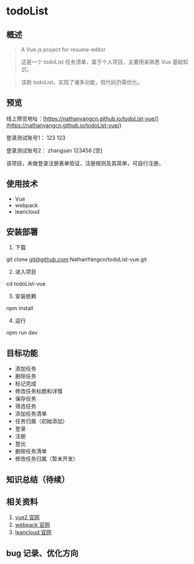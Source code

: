 # todoList

## 概述
> A Vue.js project for resume-editor

> 这是一个 todoList 任务清单，属于个人项目，主要用来熟悉 Vue 基础知识。

> 该款 todoList，实现了诸多功能，但代码仍需优化。

## 预览
线上预览地址：[https://nathanyangcn.github.io/todoList-vue/](https://nathanyangcn.github.io/todoList-vue/)

登录测试账号1： 123 123 

登录测试账号2： zhangsan 123456 [空]

该项目，未做登录注册表单验证，注册规则及其简单，可自行注册。

## 使用技术
- Vue
- webpack
- leancloud

## 安装部署

1. 下载

git clone git@github.com:NathanYangcn/todoList-vue.git

2. 进入项目

cd todoList-vue

3. 安装依赖

npm install

4. 运行

npm run dev

## 目标功能

- 添加任务
- 删除任务
- 标记完成
- 修改任务标题和详情
- 保存任务
- 筛选任务
- 添加任务清单
- 任务归属（初始添加）
- 登录
- 注册
- 登出
- 删除任务清单
- 修改任务归属（暂未开发）

## 知识总结（待续）

## 相关资料
1. [vue2 官网](https://cn.vuejs.org/)
2. [webpack 官网](https://webpack.js.org/)
3. [leancloud 官网](https://leancloud.cn/docs/leanstorage_guide-js.html)

## bug 记录、优化方向
